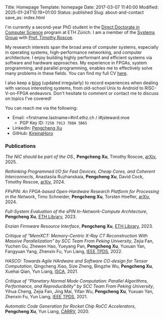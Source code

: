 Title: Homepage
Template: homepage
Date: 2017-03-07 11:40:00
Modified: 2025-01-24T10:19+01:00
Status: published
Slug: about-and-contact
save_as: index.html

I'm currently a second-year PhD student in the [Direct Doctorate in Computer Science](https://inf.ethz.ch/doctorate/direct-doctorate-computer-science.html) program at ETH Zürich.  I am a member of the [Systems Group](https://systems.ethz.ch) with [Prof. Timothy Roscoe](https://people.inf.ethz.ch/troscoe/).

My research interests span the broad area of computer systems, especially in operating systems, high-performance networking, and computer architecture.  I enjoy building highly performant and efficient systems via software and hardware approaches.  My experience in FPGAs, system programming, and parallel programming, enables me to effectively solve many problems in these fields.  You can find my full CV [here](/images/cv.pdf).

I also keep a [blog](/blog_index.html) (updated irregularly) to record experiences when dealing with various interesting systems, from old-school Unix to Android to RISC-V-on-FPGA endeavors.  Don't hesitate to comment or contact me to discuss on topics I've covered!

You can reach me via the following:

 - Email: <firstname.lastname\>#inf.ethz.ch / i#jsteward.moe
    - PGP Key ID: `7250 7913 7D8A 5B65`
 - LinkedIn: [Pengcheng Xu](https://www.linkedin.com/in/pengcheng-xu-6a241a9a/)
 - GitHub: [KireinaHoro](https://github.com/KireinaHoro)

### Publications

_The NIC should be part of the OS._, **Pengcheng Xu**, Timothy Roscoe, [arXiv](https://arxiv.org/abs/2501.10138), 2025.

_Rethinking Programmed I/O for Fast Devices, Cheap Cores, and Coherent Interconnects_, Anastasiia Ruzhanskaia, **Pengcheng Xu**, David Cock, Timothy Roscoe, [arXiv](https://arxiv.org/abs/2409.08141), 2024.

_FPsPIN: An FPGA-based Open-Hardware Research Platform for Processing in the Network_, Timo Schneider, **Pengcheng Xu**, Torsten Hoefler, [arXiv](https://arxiv.org/abs/2405.16378), 2024.

_Full-System Evaluation of the sPIN In-Network-Compute Architecture_, **Pengcheng Xu**, [ETH Library](https://www.research-collection.ethz.ch/handle/20.500.11850/637676), 2023.

_Enzian Firmware Resource Interface_, **Pengcheng Xu**, [ETH Library](https://www.research-collection.ethz.ch/handle/20.500.11850/603460), 2023.

_Critique of "MemXCT: Memory-Centric X-Ray CT Reconstruction With Massive Parallelization" by SCC Team From Peking University_, Zejia Fan, Yuchen Gu, Zhewen Hao, Yueyang Pan, **Pengcheng Xu**, Yuxuan Yan, Fangyuan Yang, Zhenxin Fu, Yun Liang, [IEEE TPDS](https://ieeexplore.ieee.org/document/9464698), 2022.

_HASCO: Towards Agile HArdware and Software CO-design for Tensor Computation_, Qingcheng Xiao, Size Zheng, Bingzhe Wu, **Pengcheng Xu**, Xuehai Qian, Yun Liang, [ISCA](https://dl.acm.org/doi/10.1109/ISCA52012.2021.00086), 2021.

_Critique of "Planetary Normal Mode Computation: Parallel Algorithms, Performance, and Reproducibility" by SCC Team From Peking University_, Yihua Cheng, Zejia Fan, Jing Mai, Yifan Wu, **Pengcheng Xu**, Yuxuan Yan, Zhenxin Fu, Yun Liang, [IEEE TPDS](https://ieeexplore.ieee.org/document/9314073), 2021.

_Automatic Code Generation for Rocket Chip RoCC Accelerators_, **Pengcheng Xu**, Yun Liang, [CARRV](https://carrv.github.io/2020/papers/CARRV2020_paper_3_Xu.pdf), 2020.
